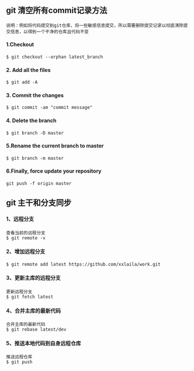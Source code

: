 ## git 清空所有commit记录方法
```
说明：例如将代码提交到git仓库，将一些敏感信息提交，所以需要删除提交记录以彻底清除提交信息，以得到一个干净的仓库且代码不变

```
#### 1.Checkout
```
$ git checkout --orphan latest_branch
```
#### 2. Add all the files
```
$ git add -A
```
#### 3. Commit the changes
```
$ git commit -am "commit message"
```
#### 4. Delete the branch
```
$ git branch -D master
```
#### 5.Rename the current branch to master
```
$ git branch -m master
```
#### 6.Finally, force update your repository
```
git push -f origin master
```
## git 主干和分支同步

#### 1、远程分支
```
查看当前的远程分支
$ git remote -v
```
#### 2、增加远程分支
```
$ git remote add latest https://github.com/xxlaila/work.git
```
#### 3、更新主库的远程分支
```
更新远程分支
$ git fetch latest
```
#### 4、合并主库的最新代码
```
合并主库的最新代码
$ git rebase latest/dev
```
#### 5、推送本地代码到自身远程仓库
```
推送远程仓库
$ git push
```
